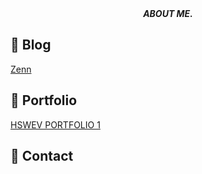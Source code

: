 <div align="center">
    <i>
      <b>
        ABOUT ME.
      </b>
    </i>
</div>

## &#x1f4d2; Blog
[Zenn](https://zenn.dev/masterak)

## &#x1f4f8; Portfolio
[HSWEV PORTFOLIO 1](https://portfolio-1-one-tau.vercel.app/)

## &#x1f4e8; Contact
